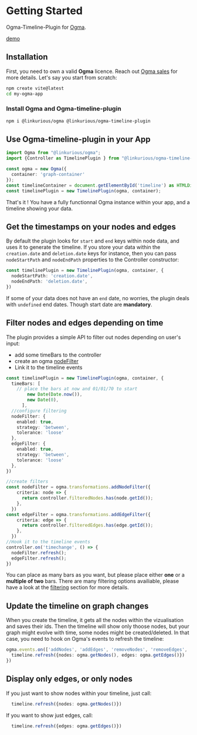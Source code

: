 # Getting Started

Ogma-Timeline-Plugin for [Ogma](https://doc.linkurio.us/ogma/latest/).

[demo](/examples/demo)
## Installation

First, you need to own a valid **Ogma** licence. Reach out [Ogma sales](https://doc.linkurio.us/ogma/latest/support.html) for more details.
Let's say you start from scratch:

```bash
npm create vite@latest
cd my-ogma-app
```

### Install Ogma and Ogma-timeline-plugin
```bash
npm i @linkurious/ogma @linkurious/ogma-timeline-plugin
```

## Use Ogma-timeline-plugin in your App

```ts
import Ogma from "@linkurious/ogma";
import {Controller as TimelinePlugin } from "@linkurious/ogma-timeline-plugin";

const ogma = new Ogma({
  container: 'graph-container'
});
const timelineContainer = document.getElementById('timeline') as HTMLDivElement;
const timelinePlugin = new TimelinePlugin(ogma, container);
```

That's it ! You have a fully functionnal Ogma instance within your app, and a timeline showing your data.

## Get the timestamps on your nodes and edges

By default the plugin looks for `start` and `end` keys within node data, and uses it to generate the timeline.
If you store your data within the `creation.date` and `deletion.date` keys for instance, then you can pass `nodeStartPath` and `nodeEndPath` properties to the Controller constructor: 

```ts
const timelinePlugin = new TimelinePlugin(ogma, container, {
  nodeStartPath: 'creation.date',
  nodeEndPath: 'deletion.date',
})
```
If some of your data does not have an `end` date, no worries, the plugin deals with `undefined` end dates. Though start date are **mandatory**.

## Filter nodes and edges depending on time

The plugin provides a simple API to filter out nodes depending on user's input: 
 - add some timeBars to the controller
 - create an ogma [nodeFilter](https://doc.linkurious.com/ogma/latest/api.html#Ogma-transformations-addNodeFilter)
 - Link it to the timeline events

```ts
const timelinePlugin = new TimelinePlugin(ogma, container, {
  timeBars: [
    // place the bars at now and 01/01/70 to start
        new Date(Date.now()), 
        new Date(0),
      ],
  //configure filtering
  nodeFilter: {
    enabled: true,
    strategy: 'between',
    tolerance: 'loose'
  },
  edgeFilter: {
    enabled: true,
    strategy: 'between',
    tolerance: 'loose'
  },
})

//create filters
const nodeFilter = ogma.transformations.addNodeFilter({
    criteria: node => {
      return controller.filteredNodes.has(node.getId());
    },
  })
const edgeFilter = ogma.transformations.addEdgeFilter({
    criteria: edge => {
      return controller.filteredEdges.has(edge.getId());
    },
  })
//Hook it to the timeline events
controller.on('timechange', () => {
  nodeFilter.refresh();
  edgeFilter.refresh();
})
```

You can place as many bars as you want, but please place either **one** or a **multiple of two** bars.
There are many filtering options availiable, please have a look at the [filtering](/filtering) section for more details.

## Update the timeline on graph changes

When you create the timeline, it gets all the nodes within the vizualisation and saves their ids. 
Then the timeline will show only thoose nodes, but your graph might evolve with time, some nodes might be created/deleted. In that case, you need to hook on Ogma's events to refresh the timeline: 
  
```ts
ogma.events.on(['addNodes', 'addEdges', 'removeNodes', 'removeEdges', 'clearGraph'] ,() => {
  timeline.refresh({nodes: ogma.getNodes(), edges: ogma.getEdges()})
})
```

## Display only edges, or only nodes

If you just want to show nodes within your timeline, just call: 
```ts
  timeline.refresh({nodes: ogma.getNodes()})

```

If you want to show just edges, call: 
```ts
  timeline.refresh({edges: ogma.getEdges()})
```

